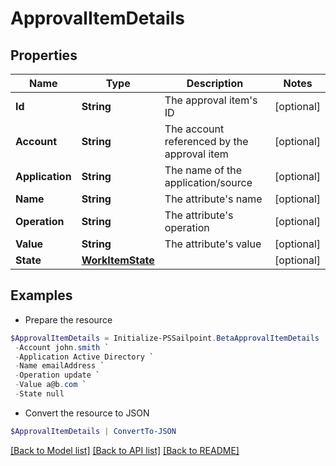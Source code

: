 # ApprovalItemDetails
## Properties

Name | Type | Description | Notes
------------ | ------------- | ------------- | -------------
**Id** | **String** | The approval item&#39;s ID | [optional] 
**Account** | **String** | The account referenced by the approval item | [optional] 
**Application** | **String** | The name of the application/source | [optional] 
**Name** | **String** | The attribute&#39;s name | [optional] 
**Operation** | **String** | The attribute&#39;s operation | [optional] 
**Value** | **String** | The attribute&#39;s value | [optional] 
**State** | [**WorkItemState**](WorkItemState.md) |  | [optional] 

## Examples

- Prepare the resource
```powershell
$ApprovalItemDetails = Initialize-PSSailpoint.BetaApprovalItemDetails  -Id 2c9180835d2e5168015d32f890ca1581 `
 -Account john.smith `
 -Application Active Directory `
 -Name emailAddress `
 -Operation update `
 -Value a@b.com `
 -State null
```

- Convert the resource to JSON
```powershell
$ApprovalItemDetails | ConvertTo-JSON
```

[[Back to Model list]](../README.md#documentation-for-models) [[Back to API list]](../README.md#documentation-for-api-endpoints) [[Back to README]](../README.md)

